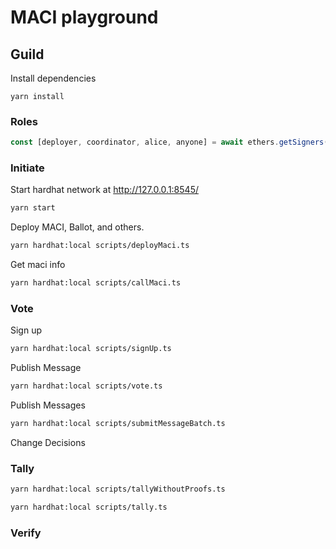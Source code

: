 # MACI playground


## Guild

Install dependencies
```
yarn install
```

### Roles

```ts
const [deployer, coordinator, alice, anyone] = await ethers.getSigners();
```

### Initiate

Start hardhat network at http://127.0.0.1:8545/

```sh
yarn start
```

Deploy MACI, Ballot, and others.

```sh
yarn hardhat:local scripts/deployMaci.ts
```

Get maci info

```sh
yarn hardhat:local scripts/callMaci.ts 
```

### Vote

Sign up
```sh
yarn hardhat:local scripts/signUp.ts
```

Publish Message
```sh
yarn hardhat:local scripts/vote.ts
```

Publish Messages
```sh
yarn hardhat:local scripts/submitMessageBatch.ts
```

Change Decisions


### Tally

```sh
yarn hardhat:local scripts/tallyWithoutProofs.ts
```

```sh
yarn hardhat:local scripts/tally.ts
```


### Verify